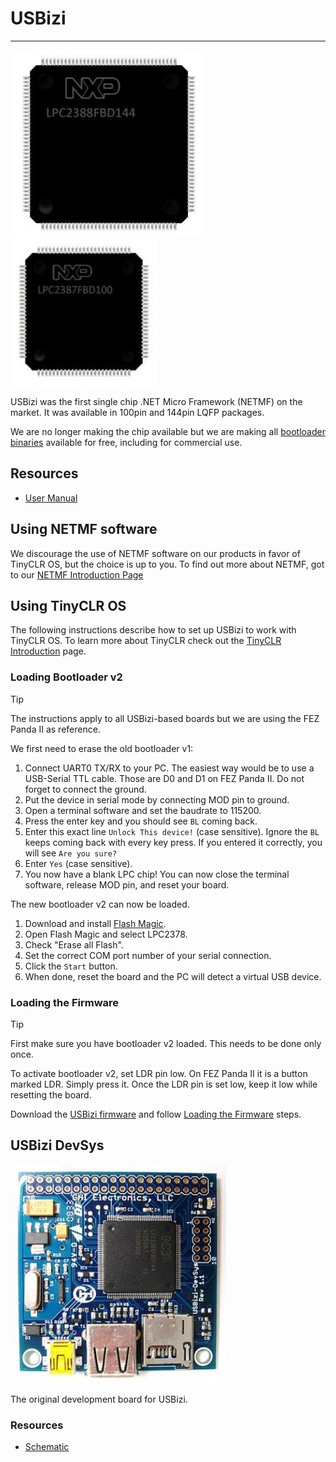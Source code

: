 # USBizi
---
![USBizi 144](images/usbizi-144.jpg) ![USBizi 100](images/usbizi-100.jpg)

USBizi was the first single chip .NET Micro Framework (NETMF) on the market. It was available in 100pin and 144pin LQFP packages.

We are no longer making the chip available but we are making all [bootloader binaries](../../software/loaders/ghi-bootloader.md#usbizi) available for free, including for commercial use. 

## Resources
* [User Manual](http://files.ghielectronics.com/downloads/Documents/Manuals/USBizi%20User%20Manual.pdf) 

## Using NETMF software
We discourage the use of NETMF software on our products in favor of TinyCLR OS, but the choice is up to you. To find out more about NETMF, got to our [NETMF Introduction Page](../../software/netmf/intro.md)

## Using TinyCLR OS
The following instructions describe how to set up USBizi to work with TinyCLR OS. To learn more about TinyCLR check out the [TinyCLR Introduction](../../software/tinyclr/intro.md) page.

### Loading Bootloader v2
> [!Tip]
> The instructions apply to all USBizi-based boards but we are using the FEZ Panda II as reference.

We first need to erase the old bootloader v1:
1. Connect UART0 TX/RX to your PC. The easiest way would be to use a USB-Serial TTL cable. Those are D0 and D1 on FEZ Panda II. Do not forget to connect the ground.
2. Put the device in serial mode by connecting MOD pin to ground.
3. Open a terminal software and set the baudrate to 115200.
4. Press the enter key and you should see `BL` coming back.
5. Enter this exact line `Unlock This device!` (case sensitive). Ignore the `BL` keeps coming back with every key press. If you entered it correctly, you will see `Are you sure?`
6. Enter `Yes` (case sensitive).
7. You now have a blank LPC chip! You can now close the terminal software, release MOD pin, and reset your board.

The new bootloader v2 can now be loaded.
1. Download and install [Flash Magic](http://www.flashmagictool.com).
2. Open Flash Magic and select LPC2378.
3. Check "Erase all Flash".
4. Set the correct COM port number of your serial connection.
5. Click the `Start` button.
6. When done, reset the board and the PC will detect a virtual USB device.

### Loading the Firmware

> [!Tip]
> First make sure you have bootloader v2 loaded. This needs to be done only once.

To activate bootloader v2, set LDR pin low. On FEZ Panda II  it is a button marked LDR. Simply press it. Once the LDR pin is set low, keep it low while resetting the board.

Download the [USBizi firmware](../../software/tinyclr/downloads.md#usbizi) and follow [Loading the Firmware](../../software/loaders/ghi-bootloader.md#loading-the-firmware) steps.

## USBizi DevSys
![USBizi DevSys](images/usbizi-devsys.jpg)

The original development board for USBizi.

### Resources

* [Schematic](http://files.ghielectronics.com/downloads/Schematics/Systems/USBizi%20DevSys%20Schematic.pdf)



